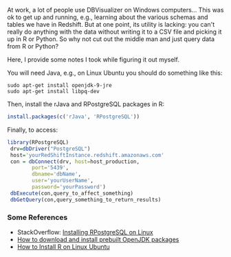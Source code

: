 At work, a lot of people use DBVisualizer on Windows computers... This was ok to get up and running, e.g.,
learning about the various schemas and tables we have in Redshift.  But at one point, its utility is lacking:
you can't really do anything with the data without writing it to a CSV file and picking it up in R or Python. So why
not cut out the middle man and just query data from R or Python?  

Here, I provide some notes I took while figuring it out myself.

You will need Java, e.g., on Linux Ubuntu you should do something like this:
```
sudo apt-get install openjdk-9-jre
sudo apt-get install libpq-dev
```

Then, install the rJava and RPostgreSQL packages in R:
```r
install.packages(c('rJava', 'RPostgreSQL'))
```

Finally, to access:
```r
library(RPostgreSQL)
 drv=dbDriver("PostgreSQL")
 host='yourRedShiftInstance.redshift.amazonaws.com'
 con = dbConnect(drv, host=host_production, 
        port='5439',
        dbname='dbName', 
        user='yourUserName', 
        password='yourPassword')
 dbExecute(con,query_to_affect_something)
 dbGetQuery(con,query_something_to_return_results)
 ```

### Some References
* StackOverflow: [Installing RPostgreSQL on Linux](https://stackoverflow.com/questions/22202141/installing-rpostgresql-on-linux)
* [How to download and install prebuilt OpenJDK packages](http://openjdk.java.net/install/)
* [How to Install R on Linux Ubuntu](https://www.r-bloggers.com/how-to-install-r-on-linux-ubuntu-16-04-xenial-xerus/)

